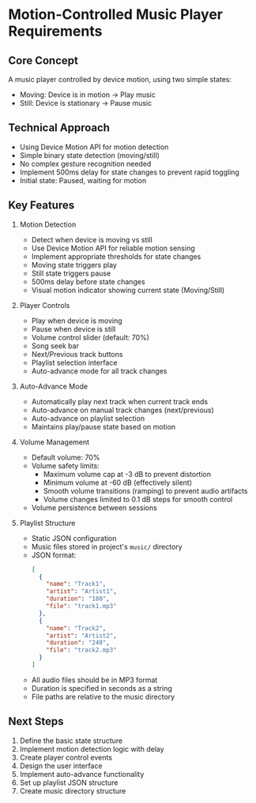 # Motion-Controlled Music Player Requirements

## Core Concept
A music player controlled by device motion, using two simple states:
- Moving: Device is in motion → Play music
- Still: Device is stationary → Pause music

## Technical Approach
- Using Device Motion API for motion detection
- Simple binary state detection (moving/still)
- No complex gesture recognition needed
- Implement 500ms delay for state changes to prevent rapid toggling
- Initial state: Paused, waiting for motion

## Key Features
1. Motion Detection
   - Detect when device is moving vs still
   - Use Device Motion API for reliable motion sensing
   - Implement appropriate thresholds for state changes
   - Moving state triggers play
   - Still state triggers pause
   - 500ms delay before state changes
   - Visual motion indicator showing current state (Moving/Still)

2. Player Controls
   - Play when device is moving
   - Pause when device is still
   - Volume control slider (default: 70%)
   - Song seek bar
   - Next/Previous track buttons
   - Playlist selection interface
   - Auto-advance mode for all track changes

3. Auto-Advance Mode
   - Automatically play next track when current track ends
   - Auto-advance on manual track changes (next/previous)
   - Auto-advance on playlist selection
   - Maintains play/pause state based on motion

4. Volume Management
   - Default volume: 70%
   - Volume safety limits:
     * Maximum volume cap at -3 dB to prevent distortion
     * Minimum volume at -60 dB (effectively silent)
     * Smooth volume transitions (ramping) to prevent audio artifacts
     * Volume changes limited to 0.1 dB steps for smooth control
   - Volume persistence between sessions

5. Playlist Structure
   - Static JSON configuration
   - Music files stored in project's `music/` directory
   - JSON format:
     ```json
     [
       {
         "name": "Track1",
         "artist": "Artist1",
         "duration": "180",
         "file": "track1.mp3"
       },
       {
         "name": "Track2",
         "artist": "Artist2",
         "duration": "240",
         "file": "track2.mp3"
       }
     ]
     ```
   - All audio files should be in MP3 format
   - Duration is specified in seconds as a string
   - File paths are relative to the music directory


## Next Steps
1. Define the basic state structure
2. Implement motion detection logic with delay
3. Create player control events
4. Design the user interface
5. Implement auto-advance functionality
6. Set up playlist JSON structure
7. Create music directory structure
